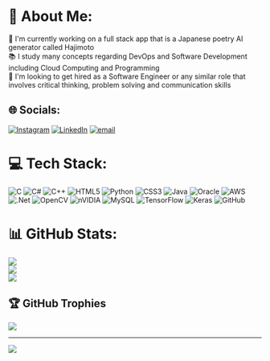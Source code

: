 # 💫 About Me:
📝 I'm currently working on a full stack app that is a Japanese poetry AI generator called Hajimoto<br>📚 I study many concepts regarding DevOps and Software Development including Cloud Computing and Programming<br>🔎 I'm looking to get hired as a Software Engineer or any similar role that involves critical thinking, problem solving and communication skills<br>


## 🌐 Socials:
[![Instagram](https://img.shields.io/badge/Instagram-%23E4405F.svg?logo=Instagram&logoColor=white)](https://instagram.com/razvan_spinu) [![LinkedIn](https://img.shields.io/badge/LinkedIn-%230077B5.svg?logo=linkedin&logoColor=white)](www.linkedin.com/in/r%C4%83zvan-sp%C3%AEnu-709b78340) [![email](https://img.shields.io/badge/Email-D14836?logo=gmail&logoColor=white)](mailto:razvan.spinu.ro@gmail.com) 

# 💻 Tech Stack:
![C](https://img.shields.io/badge/c-%2300599C.svg?style=for-the-badge&logo=c&logoColor=white) ![C#](https://img.shields.io/badge/c%23-%23239120.svg?style=for-the-badge&logo=csharp&logoColor=white) ![C++](https://img.shields.io/badge/c++-%2300599C.svg?style=for-the-badge&logo=c%2B%2B&logoColor=white) ![HTML5](https://img.shields.io/badge/html5-%23E34F26.svg?style=for-the-badge&logo=html5&logoColor=white) ![Python](https://img.shields.io/badge/python-3670A0?style=for-the-badge&logo=python&logoColor=ffdd54) ![CSS3](https://img.shields.io/badge/css3-%231572B6.svg?style=for-the-badge&logo=css3&logoColor=white) ![Java](https://img.shields.io/badge/java-%23ED8B00.svg?style=for-the-badge&logo=openjdk&logoColor=white) ![Oracle](https://img.shields.io/badge/Oracle-F80000?style=for-the-badge&logo=oracle&logoColor=white) ![AWS](https://img.shields.io/badge/AWS-%23FF9900.svg?style=for-the-badge&logo=amazon-aws&logoColor=white) ![.Net](https://img.shields.io/badge/.NET-5C2D91?style=for-the-badge&logo=.net&logoColor=white) ![OpenCV](https://img.shields.io/badge/opencv-%23white.svg?style=for-the-badge&logo=opencv&logoColor=white) ![nVIDIA](https://img.shields.io/badge/cuda-000000.svg?style=for-the-badge&logo=nVIDIA&logoColor=green) ![MySQL](https://img.shields.io/badge/mysql-4479A1.svg?style=for-the-badge&logo=mysql&logoColor=white) ![TensorFlow](https://img.shields.io/badge/TensorFlow-%23FF6F00.svg?style=for-the-badge&logo=TensorFlow&logoColor=white) ![Keras](https://img.shields.io/badge/Keras-%23D00000.svg?style=for-the-badge&logo=Keras&logoColor=white) ![GitHub](https://img.shields.io/badge/github-%23121011.svg?style=for-the-badge&logo=github&logoColor=white)
# 📊 GitHub Stats:
![](https://github-readme-stats.vercel.app/api?username=DalonyBell&theme=dark&hide_border=false&include_all_commits=true&count_private=true)<br/>
![](https://github-readme-streak-stats.herokuapp.com/?user=DalonyBell&theme=dark&hide_border=false)<br/>
![](https://github-readme-stats.vercel.app/api/top-langs/?username=DalonyBell&theme=dark&hide_border=false&include_all_commits=true&count_private=true&layout=compact)

## 🏆 GitHub Trophies
![](https://github-profile-trophy.vercel.app/?username=DalonyBell&theme=radical&no-frame=false&no-bg=true&margin-w=4)

---
[![](https://visitcount.itsvg.in/api?id=DalonyBell&icon=0&color=0)](https://visitcount.itsvg.in)

<!-- Proudly created with GPRM ( https://gprm.itsvg.in ) -->
